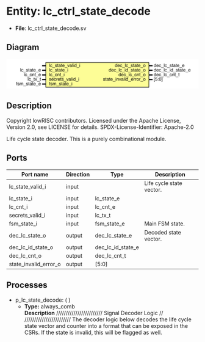 # Entity: lc_ctrl_state_decode

- **File**: lc_ctrl_state_decode.sv
## Diagram

![Diagram](lc_ctrl_state_decode.svg "Diagram")
## Description

 Copyright lowRISC contributors.
 Licensed under the Apache License, Version 2.0, see LICENSE for details.
 SPDX-License-Identifier: Apache-2.0

 Life cycle state decoder. This is a purely combinational module.

## Ports

| Port name             | Direction | Type              | Description               |
| --------------------- | --------- | ----------------- | ------------------------- |
| lc_state_valid_i      | input     |                   |  Life cycle state vector. |
| lc_state_i            | input     | lc_state_e        |                           |
| lc_cnt_i              | input     | lc_cnt_e          |                           |
| secrets_valid_i       | input     | lc_tx_t           |                           |
| fsm_state_i           | input     | fsm_state_e       |  Main FSM state.          |
| dec_lc_state_o        | output    | dec_lc_state_e    |  Decoded state vector.    |
| dec_lc_id_state_o     | output    | dec_lc_id_state_e |                           |
| dec_lc_cnt_o          | output    | dec_lc_cnt_t      |                           |
| state_invalid_error_o | output    | [5:0]             |                           |
## Processes
- p_lc_state_decode: (  )
  - **Type:** always_comb
</br>**Description**
////////////////////////  Signal Decoder Logic // ////////////////////////  The decoder logic below decodes the life cycle state vector and counter  into a format that can be exposed in the CSRs. If the state is invalid,  this will be flagged as well. 
